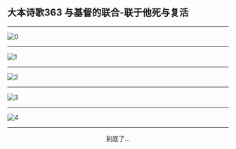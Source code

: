 
## 大本诗歌363 与基督的联合-联于他死与复活
        
<div id="aplayer0"></div>

---

<img alt="0" data-original="https://cdn.jsdelivr.net/gh/k34869/shi/data/d0363/0">

---

<img alt="1" data-original="https://cdn.jsdelivr.net/gh/k34869/shi/data/d0363/1">

---

<img alt="2" data-original="https://cdn.jsdelivr.net/gh/k34869/shi/data/d0363/2">

---

<img alt="3" data-original="https://cdn.jsdelivr.net/gh/k34869/shi/data/d0363/3">

---

<img alt="4" data-original="https://cdn.jsdelivr.net/gh/k34869/shi/data/d0363/4">

---

<p style="text-align: center">到底了...</p>

<script src="/js/dist-view.js"></script>

<script>
MAIN.id = 'd0363';
        
const ap0 = new APlayer({
    container: document.getElementById('aplayer0'),
    volume: 1,
    loop: 'none',
    preload: 'none',
    audio: [{
        name: '大本诗歌363.mp3',
        artist: '大本诗歌',
        url: 'https://res.wx.qq.com/voice/getvoice?mediaid=MzI0NTk3MDM5M18yMjQ3NDkxOTM4',
        cover: '/favicon'
    }]
});
</script>

